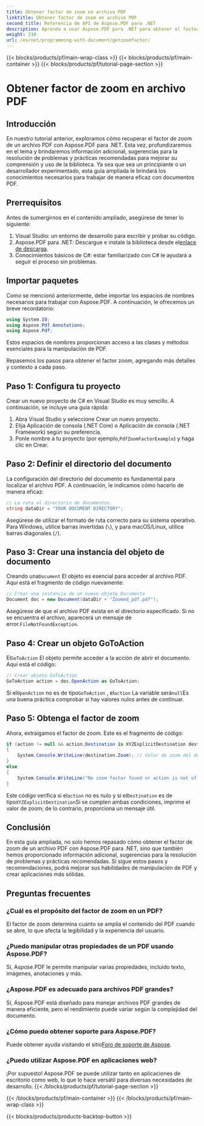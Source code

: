 ```yaml
---
title: Obtener factor de zoom en archivo PDF
linktitle: Obtener factor de zoom en archivo PDF
second_title: Referencia de API de Aspose.PDF para .NET
description: Aprenda a usar Aspose.PDF para .NET para obtener el factor de zoom en un archivo PDF con esta guía paso a paso.
weight: 210
url: /es/net/programming-with-document/getzoomfactor/
---
```


{{< blocks/products/pf/main-wrap-class >}}
{{< blocks/products/pf/main-container >}}
{{< blocks/products/pf/tutorial-page-section >}}

# Obtener factor de zoom en archivo PDF

## Introducción

En nuestro tutorial anterior, exploramos cómo recuperar el factor de zoom de un archivo PDF con Aspose.PDF para .NET. Esta vez, profundizaremos en el tema y brindaremos información adicional, sugerencias para la resolución de problemas y prácticas recomendadas para mejorar su comprensión y uso de la biblioteca. Ya sea que sea un principiante o un desarrollador experimentado, esta guía ampliada le brindará los conocimientos necesarios para trabajar de manera eficaz con documentos PDF.

## Prerrequisitos

Antes de sumergirnos en el contenido ampliado, asegúrese de tener lo siguiente:

1. Visual Studio: un entorno de desarrollo para escribir y probar su código.
2. Aspose.PDF para .NET: Descargue e instale la biblioteca desde el[enlace de descarga](https://releases.aspose.com/pdf/net/).
3. Conocimientos básicos de C#: estar familiarizado con C# le ayudará a seguir el proceso sin problemas.

## Importar paquetes

Como se mencionó anteriormente, debe importar los espacios de nombres necesarios para trabajar con Aspose.PDF. A continuación, le ofrecemos un breve recordatorio:

```csharp
using System.IO;
using Aspose.Pdf.Annotations;
using Aspose.Pdf;
```

Estos espacios de nombres proporcionan acceso a las clases y métodos esenciales para la manipulación de PDF.

Repasemos los pasos para obtener el factor zoom, agregando más detalles y contexto a cada paso.

## Paso 1: Configura tu proyecto

Crear un nuevo proyecto de C# en Visual Studio es muy sencillo. A continuación, se incluye una guía rápida:

1. Abra Visual Studio y seleccione Crear un nuevo proyecto.
2. Elija Aplicación de consola (.NET Core) o Aplicación de consola (.NET Framework) según su preferencia.
3.  Ponle nombre a tu proyecto (por ejemplo,`PdfZoomFactorExample`) y haga clic en Crear.

## Paso 2: Definir el directorio del documento

La configuración del directorio del documento es fundamental para localizar el archivo PDF. A continuación, le indicamos cómo hacerlo de manera eficaz:

```csharp
// La ruta al directorio de documentos.
string dataDir = "YOUR DOCUMENT DIRECTORY";
```

Asegúrese de utilizar el formato de ruta correcto para su sistema operativo. Para Windows, utilice barras invertidas (`\`), y para macOS/Linux, utilice barras diagonales (`/`).

## Paso 3: Crear una instancia del objeto de documento

Creando una`Document` El objeto es esencial para acceder al archivo PDF. Aquí está el fragmento de código nuevamente:

```csharp
// Crear una instancia de un nuevo objeto Documento
Document doc = new Document(dataDir + "Zoomed_pdf.pdf");
```

 Asegúrese de que el archivo PDF exista en el directorio especificado. Si no se encuentra el archivo, aparecerá un mensaje de error.`FileNotFoundException`.

## Paso 4: Crear un objeto GoToAction

 El`GoToAction` El objeto permite acceder a la acción de abrir el documento. Aquí está el código:

```csharp
// Crear objeto GoToAction
GoToAction action = doc.OpenAction as GoToAction;
```

 Si el`OpenAction` no es de tipo`GoToAction` , el`action` La variable será`null`Es una buena práctica comprobar si hay valores nulos antes de continuar.

## Paso 5: Obtenga el factor de zoom

Ahora, extraigamos el factor de zoom. Este es el fragmento de código:

```csharp
if (action != null && action.Destination is XYZExplicitDestination destination)
{
    System.Console.WriteLine(destination.Zoom); // Valor de zoom del documento;
}
else
{
    System.Console.WriteLine("No zoom factor found or action is not of type GoToAction.");
}
```

 Este código verifica si el`action` no es nulo y si el`Destination` es de tipo`XYZExplicitDestination`Si se cumplen ambas condiciones, imprime el valor de zoom; de lo contrario, proporciona un mensaje útil.

## Conclusión

En esta guía ampliada, no solo hemos repasado cómo obtener el factor de zoom de un archivo PDF con Aspose.PDF para .NET, sino que también hemos proporcionado información adicional, sugerencias para la resolución de problemas y prácticas recomendadas. Si sigue estos pasos y recomendaciones, podrá mejorar sus habilidades de manipulación de PDF y crear aplicaciones más sólidas.

## Preguntas frecuentes

### ¿Cuál es el propósito del factor de zoom en un PDF?
El factor de zoom determina cuánto se amplía el contenido del PDF cuando se abre, lo que afecta la legibilidad y la experiencia del usuario.

### ¿Puedo manipular otras propiedades de un PDF usando Aspose.PDF?
Sí, Aspose.PDF le permite manipular varias propiedades, incluido texto, imágenes, anotaciones y más.

### ¿Aspose.PDF es adecuado para archivos PDF grandes?
Sí, Aspose.PDF está diseñado para manejar archivos PDF grandes de manera eficiente, pero el rendimiento puede variar según la complejidad del documento.

### ¿Cómo puedo obtener soporte para Aspose.PDF?
 Puede obtener ayuda visitando el sitio[Foro de soporte de Aspose](https://forum.aspose.com/c/pdf/10).

### ¿Puedo utilizar Aspose.PDF en aplicaciones web?
¡Por supuesto! Aspose.PDF se puede utilizar tanto en aplicaciones de escritorio como web, lo que lo hace versátil para diversas necesidades de desarrollo.
{{< /blocks/products/pf/tutorial-page-section >}}

{{< /blocks/products/pf/main-container >}}
{{< /blocks/products/pf/main-wrap-class >}}

{{< blocks/products/products-backtop-button >}}
